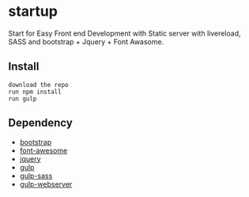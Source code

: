 # startup
Start for Easy Front end Development with Static server with livereload, SASS and bootstrap + Jquery + Font Awasome.

## Install
```
download the repo
run npm install
run gulp
```


## Dependency
- [bootstrap](https://www.npmjs.com/package/bootstrap)
- [font-awesome](https://www.npmjs.com/package/font-awesome)
- [jquery](https://www.npmjs.com/package/jquery)
- [gulp](https://www.npmjs.com/package/gulp)
- [gulp-sass](https://www.npmjs.com/package/gulp-sass)
- [gulp-webserver](https://www.npmjs.com/package/gulp-webserver)
